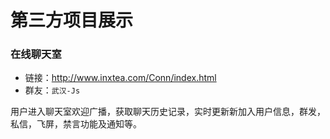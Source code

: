 # 第三方项目展示

### 在线聊天室

- 链接：http://www.inxtea.com/Conn/index.html
- 群友：`武汉-Js`

用户进入聊天室欢迎广播，获取聊天历史记录，实时更新新加入用户信息，群发，私信，飞屏，禁言功能及通知等。

